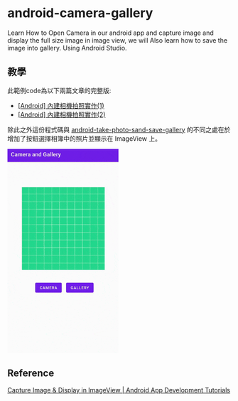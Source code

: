 # android-camera-gallery
Learn How to Open Camera in our android app and capture image and display the full size image in image view, we will Also learn how to save the image into gallery. Using Android Studio.

## 教學
此範例code為以下兩篇文章的完整版:
- [[Android] 內建相機拍照實作(1)](https://andy6804tw.github.io/2021/03/08/take-photos/)
- [[Android] 內建相機拍照實作(2)](https://andy6804tw.github.io/2021/03/12/android-take-photo-sand-save-gallery/)

除此之外這份程式碼與 [android-take-photo-sand-save-gallery](https://github.com/1010code/android-take-photo-sand-save-gallery) 的不同之處在於增加了按鈕選擇相簿中的照片並顯示在 ImageView 上。

<img src="./screenshot/demo.gif" width=250>

## Reference
[Capture Image & Display in ImageView | Android App Development Tutorials](https://www.youtube.com/watch?v=s1aOlr3vbbk&list=PLlGT4GXi8_8eopz0Gjkh40GG6O5KhL1V1&index=1)